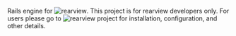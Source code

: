 Rails engine for ![rearview](http://github.com/livingsocial/rearview). This project is for rearview developers only. For users please go to ![rearview](http://github.com/livingsocial/rearview) project for installation, configuration, and other details.
